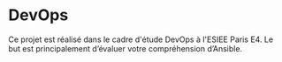 # DevOps
Ce projet est réalisé dans le cadre d'étude DevOps à l'ESIEE Paris E4.
Le but est principalement d’évaluer votre compréhension d’Ansible.
